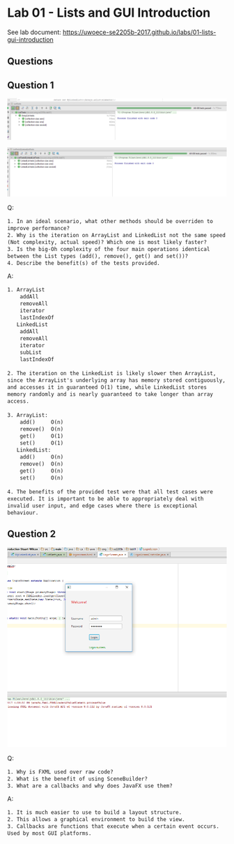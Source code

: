# Lab 01 - Lists and GUI Introduction

See lab document: <https://uwoece-se2205b-2017.github.io/labs/01-lists-gui-introduction>

## Questions

## Question 1
![Successful ArrayList testing](ArrayList.PNG)

![Successful LinkedList testing](LinkedList.PNG)

Q:
```
1. In an ideal scenario, what other methods should be overriden to improve performance?
2. Why is the iteration on ArrayList and LinkedList not the same speed (Not complexity, actual speed)? Which one is most likely faster?
3. Is the big-Oh complexity of the four main operations identical between the List types (add(), remove(), get() and set())?
4. Describe the benefit(s) of the tests provided.
```
A:
```
1. ArrayList
    addAll
    removeAll
    iterator
    lastIndexOf
   LinkedList
    addAll
    removeAll
    iterator
    subList
    lastIndexOf
    
2. The iteration on the LinkedList is likely slower then ArrayList, since the ArrayList's underlying array has memory stored contiguously, and accesses it in guaranteed O(1) time, while LinkedList stores memory randomly and is nearly guaranteed to take longer than array access.

3. ArrayList:
    add()     O(n)
    remove()  O(n)
    get()     O(1)
    set()     O(1)
   LinkedList:
    add()     O(n)
    remove()  O(n)
    get()     O(n)
    set()     O(n)

4. The benefits of the provided test were that all test cases were executed. It is important to be able to appropriately deal with invalid user input, and edge cases where there is exceptional behaviour.
```

## Question 2
![Login screen](LoginScreen.PNG)

Q:
```
1. Why is FXML used over raw code?
2. What is the benefit of using SceneBuilder?
3. What are a callbacks and why does JavaFX use them?
```
A:
```
1. It is much easier to use to build a layout structure.
2. This allows a graphical environment to build the view.
3. Callbacks are functions that execute when a certain event occurs. Used by most GUI platforms.
```
